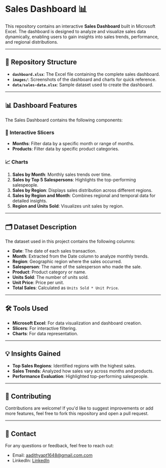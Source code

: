 # Sales Dashboard 📊

This repository contains an interactive **Sales Dashboard** built in Microsoft Excel. The dashboard is designed to analyze and visualize sales data dynamically, enabling users to gain insights into sales trends, performance, and regional distributions. 

---

## 📁 Repository Structure

- **`dashboard.xlsx`**: The Excel file containing the complete sales dashboard.
- **`images/`**: Screenshots of the dashboard and charts for quick reference.
- **`data/sales-data.xlsx`**: Sample dataset used to create the dashboard.

---

## 📊 Dashboard Features

The Sales Dashboard contains the following components:

### 🔄 **Interactive Slicers**
- **Months**: Filter data by a specific month or range of months.
- **Products**: Filter data by specific product categories.

### 📈 **Charts**
1. **Sales by Month**: Monthly sales trends over time.
2. **Sales by Top 5 Salespersons**: Highlights the top-performing salespeople.
3. **Sales by Region**: Displays sales distribution across different regions.
4. **Sales by Region and Month**: Combines regional and temporal data for detailed insights.
5. **Region and Units Sold**: Visualizes unit sales by region.

---

## 🗂️ Dataset Description

The dataset used in this project contains the following columns:
- **Date**: The date of each sales transaction.
- **Month**: Extracted from the Date column to analyze monthly trends.
- **Region**: Geographic region where the sales occurred.
- **Salesperson**: The name of the salesperson who made the sale.
- **Product**: Product category or name.
- **Units Sold**: The number of units sold.
- **Unit Price**: Price per unit.
- **Total Sales**: Calculated as `Units Sold * Unit Price`.

---



## 🛠️ Tools Used

- **Microsoft Excel**: For data visualization and dashboard creation.
- **Slicers**: For interactive filtering.
- **Charts**: For data representation.

---

## 💡 Insights Gained

- **Top Sales Regions**: Identified regions with the highest sales.
- **Sales Trends**: Analyzed how sales vary across months and products.
- **Performance Evaluation**: Highlighted top-performing salespeople.

---

## 🤝 Contributing

Contributions are welcome! If you'd like to suggest improvements or add more features, feel free to fork this repository and open a pull request.

---



## 📧 Contact

For any questions or feedback, feel free to reach out:
- Email: aadithyapt1648@gmail.com.com
- LinkedIn: [LinkedIn](www.linkedin.com/in/adithyapt)


